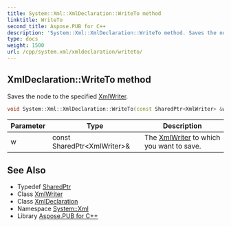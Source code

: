 ```yaml
---
title: System::Xml::XmlDeclaration::WriteTo method
linktitle: WriteTo
second_title: Aspose.PUB for C++
description: 'System::Xml::XmlDeclaration::WriteTo method. Saves the node to the specified XmlWriter in C++.'
type: docs
weight: 1500
url: /cpp/system.xml/xmldeclaration/writeto/
---
```

## XmlDeclaration::WriteTo method


Saves the node to the specified [XmlWriter](../../xmlwriter/).

```cpp
void System::Xml::XmlDeclaration::WriteTo(const SharedPtr<XmlWriter> &w) override
```


| Parameter | Type | Description |
| --- | --- | --- |
| w | const SharedPtr\<XmlWriter\>\& | The [XmlWriter](../../xmlwriter/) to which you want to save. |

## See Also

* Typedef [SharedPtr](../../../system/sharedptr/)
* Class [XmlWriter](../../xmlwriter/)
* Class [XmlDeclaration](../)
* Namespace [System::Xml](../../)
* Library [Aspose.PUB for C++](../../../)
